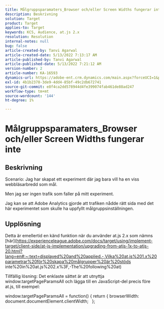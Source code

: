 ```yaml
---
title: Målgruppsparamaters_Browser och/eller Screen Widths fungerar inte
description: Beskrivning
solution: Target
product: Target
applies-to: Target
keywords: KCS, Audience, at.js 2.x
resolution: Resolution
internal-notes: null
bug: false
article-created-by: Tanvi Agarwal
article-created-date: 5/13/2022 7:13:17 AM
article-published-by: Tanvi Agarwal
article-published-date: 5/13/2022 7:21:12 AM
version-number: 2
article-number: KA-16593
dynamics-url: https://adobe-ent.crm.dynamics.com/main.aspx?forceUCI=1&pagetype=entityrecord&etn=knowledgearticle&id=6966a423-8cd2-ec11-a7b5-00224809c27a
exl-id: 4b1b2378-3de9-4dd4-85bf-49c2db672741
source-git-commit: e8f4ca2dd578944d4fe399074fab461de88ad247
workflow-type: tm+mt
source-wordcount: '144'
ht-degree: 1%

---
```


# Målgruppsparamaters_Browser och/eller Screen Widths fungerar inte

## Beskrivning


Scenario: Jag har skapat ett experiment där jag bara vill ha en viss webbläsarbredd som mål.

Men jag ser ingen trafik som faller på mitt experiment.



Jag kan se att Adobe Analytics gjorde att trafiken nådde rätt sida med det här experimentet som skulle ha uppfyllt målgruppsinställningen.


## Upplösning


Detta är emellertid en känd funktion när du använder at.js 2.x som nämns [här](https://experienceleague.adobe.com/docs/target/using/implement-target/client-side/at-js-implementation/upgrading-from-atjs-1x-to-atjs-20.html?lang=en#:~:text=displayed%20and%20applied.-,Vilka%20at.js%201.x%20parametrar%20för%20skapa%20målgrupper%20är%20stöds inte%20in%20at.js%202.x%3F,-The%20following%20at)

Tillfällig lösning: Det enklaste sättet är att utnyttja window.targetPageParamsAll och lägga till en JavaScript-del precis före at.js, till exempel:

window.targetPageParamsAll = function() { return { browserWidth: document.documentElement.clientWidth;   };
